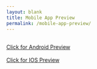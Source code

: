 ```yaml
---
layout: blank
title: Mobile App Preview
permalink: /mobile-app-preview/
---
```

<br>
<a href="https://oguz-yilmaz.github.io/android.gif">Click for Android Preview</a>
<br><br>
<a href="https://oguz-yilmaz.github.io/ios.mp4">Click for IOS Preview</a>